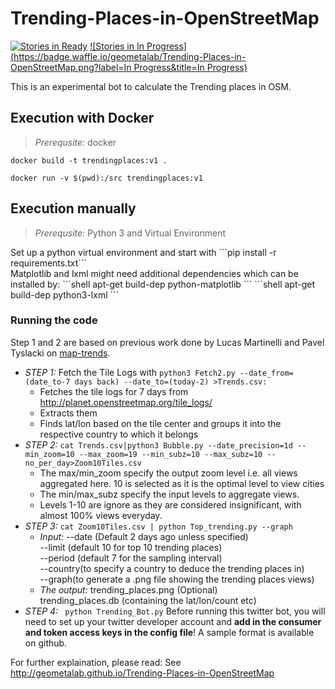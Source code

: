 # Trending-Places-in-OpenStreetMap
[![Stories in Ready](https://badge.waffle.io/geometalab/Trending-Places-in-OpenStreetMap.png?label=ready&title=Ready)](https://waffle.io/geometalab/Trending-Places-in-OpenStreetMap)
[![Stories in In Progress](https://badge.waffle.io/geometalab/Trending-Places-in-OpenStreetMap.png?label=In Progress&title=In Progress)](https://waffle.io/geometalab/Trending-Places-in-OpenStreetMap)

This is an experimental bot to calculate the Trending places in OSM.

## Execution with Docker

>*Prerequsite:* docker

```shell
docker build -t trendingplaces:v1 .
```
```shell
docker run -v $(pwd):/src trendingplaces:v1
```
## Execution manually

>*Prerequsite:* Python 3 and Virtual Environment

<p>Set up a python virtual environment and start with ```pip install -r requirements.txt```<br>
  Matplotlib and lxml might need additional dependencies which can be installed by:
```shell
apt-get build-dep python-matplotlib
``` 
```shell
apt-get build-dep python3-lxml
```  

### Running the code
Step 1 and 2 are based on previous work done by Lucas Martinelli and Pavel Tyslacki on <a href="https://github.com/lukasmartinelli/map-trends">map-trends</a>.
- *STEP 1:* Fetch the Tile Logs with ```python3 Fetch2.py --date_from=(date_to-7 days back) --date_to=(today-2) >Trends.csv:```
    - Fetches the tile logs for 7 days from http://planet.openstreetmap.org/tile_logs/
    - Extracts them
    - Finds lat/lon based on the tile center and groups it into the respective country to which it belongs
- *STEP 2:* ```cat Trends.csv|python3 Bubble.py --date_precision=1d --min_zoom=10
 --max_zoom=19 --min_subz=10 --max_subz=10 --no_per_day>Zoom10Tiles.csv ```
    - The max/min_zoom specify the output zoom level i.e. all views aggregated here. 10 is selected as it is the optimal level to view cities
    - The min/max_subz specify the input levels to aggregate views. 
    - Levels 1-10 are ignore as they are considered insignificant, with almost 100% views everyday.
- *STEP 3:*  ```cat Zoom10Tiles.csv | python Top_trending.py --graph```
   - *Input:* --date (Default 2 days ago unless specified)  
     --limit (default 10 for top 10 trending places)  
     --period (default 7 for the sampling interval)  
     --country(to specify a country to deduce the trending places in)  
     --graph(to generate a .png file showing the trending places views)  
   - *The output:* trending_places.png (Optional)  
                   trending_places.db (containing the lat/lon/count etc)  
- *STEP 4:* ``` python Trending_Bot.py```
  Before running this twitter bot, you will need to set up your twitter developer account and **add in the consumer and token access keys in the config file**! A sample format is available on github.


For further explaination, please read:
See http://geometalab.github.io/Trending-Places-in-OpenStreetMap
